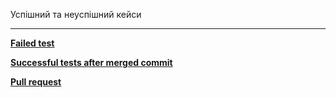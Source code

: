 Успішний та неуспішний кейси

---

**[Failed test](https://github.com/vladimirkoff/arch-lab2/actions/runs/8300536349)**

**[Successful tests after merged commit](https://github.com/vladimirkoff/arch-lab2/actions/runs/8300565144)**

**[Pull request](https://github.com/vladimirkoff/arch-lab2/pull/2)**

